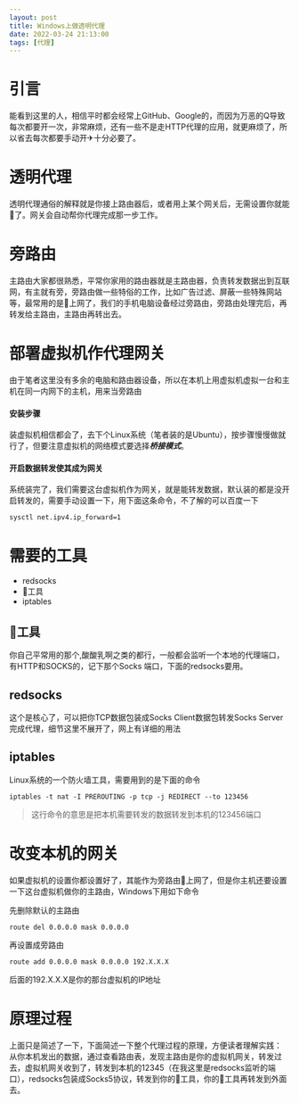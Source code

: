 ```yaml
---
layout: post
title: Windows上做透明代理
date: 2022-03-24 21:13:00
tags: [代理]
---
```

# 引言
能看到这里的人，相信平时都会经常上GitHub、Google的，而因为万恶的Q导致每次都要开一次，非常麻烦，还有一些不是走HTTP代理的应用，就更麻烦了，所以省去每次都要手动开✈十分必要了。

# 透明代理
透明代理通俗的解释就是你接上路由器后，或者用上某个网关后，无需设置你就能🚀了。网关会自动帮你代理完成那一步工作。

# 旁路由
主路由大家都很熟悉，平常你家用的路由器就是主路由器，负责转发数据出到互联网，有主就有旁，旁路由做一些特俗的工作，比如广告过滤、屏蔽一些特殊网站等，最常用的是🚀上网了，我们的手机电脑设备经过旁路由，旁路由处理完后，再转发给主路由，主路由再转出去。

# 部署虚拟机作代理网关
由于笔者这里没有多余的电脑和路由器设备，所以在本机上用虚拟机虚拟一台和主机在同一内网下的主机，用来当旁路由

#### 安装步骤
装虚拟机相信都会了，去下个Linux系统（笔者装的是Ubuntu），按步骤慢慢做就行了，但要注意虚拟机的网络模式要选择***桥接模式***。

#### 开启数据转发使其成为网关
系统装完了，我们需要这台虚拟机作为网关，就是能转发数据，默认装的都是没开启转发的，需要手动设置一下，用下面这条命令，不了解的可以百度一下
```
sysctl net.ipv4.ip_forward=1
```

# 需要的工具
* redsocks
* 🚀工具
* iptables

## 🚀工具
你自己平常用的那个,酸酸乳啊之类的都行，一般都会监听一个本地的代理端口，有HTTP和SOCKS的，记下那个Socks 端口，下面的redsocks要用。

## redsocks
这个是核心了，可以把你TCP数据包装成Socks Client数据包转发Socks Server完成代理，细节这里不展开了，网上有详细的用法

## iptables
Linux系统的一个防火墙工具，需要用到的是下面的命令
```
iptables -t nat -I PREROUTING -p tcp -j REDIRECT --to 123456
```
> 这行命令的意思是把本机需要转发的数据转发到本机的123456端口

# 改变本机的网关
如果虚拟机的设置你都设置好了，其能作为旁路由🚀上网了，但是你主机还要设置一下这台虚拟机做你的主路由，Windows下用如下命令

先删除默认的主路由
```
route del 0.0.0.0 mask 0.0.0.0
```
再设置成旁路由
```
route add 0.0.0.0 mask 0.0.0.0 192.X.X.X
```
后面的192.X.X.X是你的那台虚拟机的IP地址

# 原理过程
上面只是简述了一下，下面简述一下整个代理过程的原理，方便读者理解实践：
从你本机发出的数据，通过查看路由表，发现主路由是你的虚拟机网关，转发过去，虚拟机网关收到了，转发到本机的12345（在我这里是redsocks监听的端口），redsocks包装成Socks5协议，转发到你的🚀工具，你的🚀工具再转发到外面去。